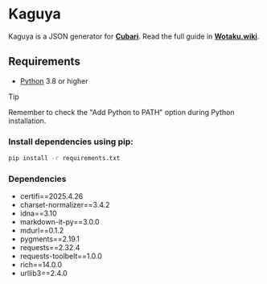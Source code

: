 # Kaguya

Kaguya is a JSON generator for [**Cubari**](https://cubari.moe/). Read the full guide in [**Wotaku.wiki**](https://wotaku.wiki/guides/manga/cubari).

## Requirements

- [Python](https://www.python.org/downloads/) 3.8 or higher

> [!tip]
> Remember to check the "Add Python to PATH" option during Python installation.

### Install dependencies using pip:

```bash
pip install -r requirements.txt
```

### Dependencies
- certifi==2025.4.26
- charset-normalizer==3.4.2
- idna==3.10
- markdown-it-py==3.0.0
- mdurl==0.1.2
- pygments==2.19.1
- requests==2.32.4
- requests-toolbelt==1.0.0
- rich==14.0.0
- urllib3==2.4.0
